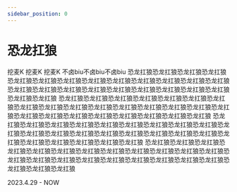 ```yaml
---
sidebar_position: 0
---
```


# 恐龙扛狼

挖麦K
挖麦K
挖麦K
不卤biu不卤biu不卤biu
恐龙扛狼恐龙扛狼恐龙扛狼恐龙扛狼恐龙扛狼恐龙扛狼恐龙扛狼恐龙扛狼恐龙扛狼恐龙扛狼恐龙扛狼恐龙扛狼恐龙扛狼恐龙扛狼恐龙扛狼恐龙扛狼恐龙扛狼恐龙扛狼恐龙扛狼恐龙扛狼恐龙扛狼恐龙扛狼恐龙扛狼恐龙扛狼
恐龙扛狼恐龙扛狼恐龙扛狼恐龙扛狼恐龙扛狼恐龙扛狼恐龙扛狼恐龙扛狼恐龙扛狼恐龙扛狼恐龙扛狼恐龙扛狼恐龙扛狼恐龙扛狼恐龙扛狼恐龙扛狼恐龙扛狼恐龙扛狼恐龙扛狼恐龙扛狼恐龙扛狼恐龙扛狼恐龙扛狼恐龙扛狼
恐龙扛狼恐龙扛狼恐龙扛狼恐龙扛狼恐龙扛狼恐龙扛狼恐龙扛狼恐龙扛狼恐龙扛狼恐龙扛狼恐龙扛狼恐龙扛狼恐龙扛狼恐龙扛狼恐龙扛狼恐龙扛狼恐龙扛狼恐龙扛狼恐龙扛狼恐龙扛狼恐龙扛狼恐龙扛狼恐龙扛狼恐龙扛狼
恐龙扛狼恐龙扛狼恐龙扛狼恐龙扛狼恐龙扛狼恐龙扛狼恐龙扛狼恐龙扛狼恐龙扛狼恐龙扛狼恐龙扛狼恐龙扛狼恐龙扛狼恐龙扛狼恐龙扛狼恐龙扛狼恐龙扛狼恐龙扛狼恐龙扛狼恐龙扛狼恐龙扛狼恐龙扛狼恐龙扛狼恐龙扛狼

2023.4.29 - NOW
